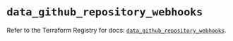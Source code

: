 # `data_github_repository_webhooks`

Refer to the Terraform Registry for docs: [`data_github_repository_webhooks`](https://registry.terraform.io/providers/integrations/github/6.5.0/docs/data-sources/repository_webhooks).
